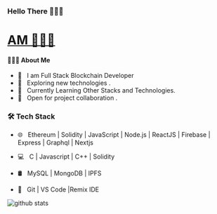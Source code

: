 ###                                                               Hello There 👋✨😍

#                                                    [AM 👨🏻‍💻 ](https://github.com/iamemi100)

<h4> 👨🏻‍💻 About Me </h4>

- 🤔 &nbsp; I am Full Stack Blockchain Developer 
- 🎈 &nbsp; Exploring new technologies . 
- 🌱 &nbsp; Currently Learning Other Stacks and Technologies.
- 🥇 &nbsp; Open for project collaboration . 



<h3>🛠 Tech Stack</h3>


- 🌐 &nbsp; Ethereum | Solidity | JavaScript | Node.js | ReactJS | Firebase | Express | Graphql  | Nextjs

- 💻 &nbsp; C | Javascript  | C++  | Solidity

- 🛢  &nbsp; MySQL | MongoDB | IPFS

- 🔧 &nbsp; Git | VS Code |Remix IDE


![github stats](https://github-readme-stats.vercel.app/api?username=iamemi100&show_icons=true)



